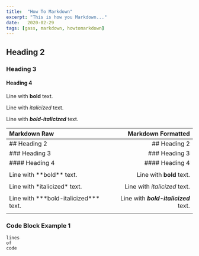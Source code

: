 ```yaml
---
title:  "How To Markdown"
excerpt: "This is how you Markdown..."
date:   2020-02-29
tags: [gass, markdown, howtomarkdown]
---
```


## Heading 2
### Heading 3
#### Heading 4

Line with **bold** text.

Line with *italicized* text.

Line with ***bold-italicized*** text.

| Markdown Raw                                 | Markdown Formatted                           |
| :---                                         |                                         ---: |
| \#\# Heading 2                               | ## Heading 2                                 |
| \#\#\# Heading 3                             | ### Heading 3                                |
| \#\#\#\# Heading 4                           | #### Heading 4                               |
|                                              |                                              |
| Line with \*\*bold\*\* text.                 | Line with **bold** text.                     |
|                                              |                                              |
| Line with \*italicized\* text.               | Line with *italicized* text.                 |
|                                              |                                              |
| Line with \*\*\*bold-italicized\*\*\* text.  | Line with ***bold-italicized*** text.        |
|                                              |                                              |


### Code Block Example 1
```
lines
of
code
```
